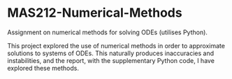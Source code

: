 # MAS212-Numerical-Methods
Assignment on numerical methods for solving ODEs (utilises Python).

This project explored the use of numerical methods in order to approximate solutions to systems of ODEs. This naturally produces inaccuracies and instabilities, and the report, with the supplementary Python code, I have explored these methods.
